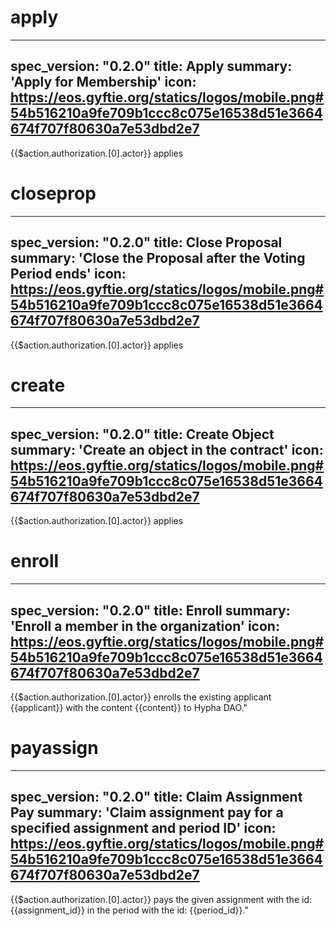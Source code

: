 
<h1 class="contract">apply</h1>

---
spec_version: "0.2.0"
title: Apply
summary: 'Apply for Membership'
icon: https://eos.gyftie.org/statics/logos/mobile.png#54b516210a9fe709b1ccc8c075e16538d51e3664674f707f80630a7e53dbd2e7
---

{{$action.authorization.[0].actor}} applies 


<h1 class="contract">closeprop</h1>

---
spec_version: "0.2.0"
title: Close Proposal
summary: 'Close the Proposal after the Voting Period ends'
icon: https://eos.gyftie.org/statics/logos/mobile.png#54b516210a9fe709b1ccc8c075e16538d51e3664674f707f80630a7e53dbd2e7
---

{{$action.authorization.[0].actor}} applies 

<h1 class="contract">create</h1>

---
spec_version: "0.2.0"
title: Create Object
summary: 'Create an object in the contract'
icon: https://eos.gyftie.org/statics/logos/mobile.png#54b516210a9fe709b1ccc8c075e16538d51e3664674f707f80630a7e53dbd2e7
---

{{$action.authorization.[0].actor}} applies 

<h1 class="contract">enroll</h1>

---
spec_version: "0.2.0"
title: Enroll
summary: 'Enroll a member in the organization'
icon: https://eos.gyftie.org/statics/logos/mobile.png#54b516210a9fe709b1ccc8c075e16538d51e3664674f707f80630a7e53dbd2e7
---

{{$action.authorization.[0].actor}} enrolls the existing applicant {{applicant}} with the content {{content}} to Hypha DAO." 

<h1 class="contract">payassign</h1>

---
spec_version: "0.2.0"
title: Claim Assignment Pay
summary: 'Claim assignment pay for a specified assignment and period ID'
icon: https://eos.gyftie.org/statics/logos/mobile.png#54b516210a9fe709b1ccc8c075e16538d51e3664674f707f80630a7e53dbd2e7
---

{{$action.authorization.[0].actor}} pays the given assignment with the id: {{assignment_id}} in the period with the id: {{period_id}}."
